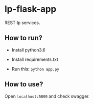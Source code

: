 # Ip-flask-app

REST Ip services.


## How to run?

- Install python3.6
- Install requirements.txt


- Run this:
`python app.py`

## How to use?

Open `localhost:5000` and check swagger.

